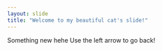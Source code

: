 ```yaml
---
layout: slide
title: "Welcome to my beautiful cat's slide!"
---
```

Something new hehe
Use the left arrow to go back!
